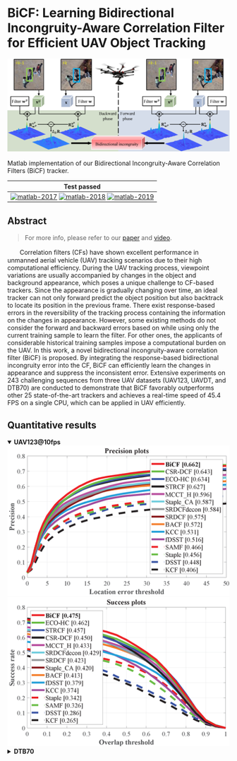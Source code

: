 # BiCF: Learning Bidirectional Incongruity-Aware Correlation Filter for Efficient UAV Object Tracking

<div align="center">
    <img src="https://raw.githubusercontent.com/vision4robotics/BiCF-Tracker/master/results/main_fig.png" alt="main_fig">
</div>

Matlab implementation of our Bidirectional Incongruity-Aware Correlation Filters (BiCF) tracker. 

| **Test passed**                                              |
| ------------------------------------------------------------ |
| [![matlab-2017](https://img.shields.io/badge/matlab-2017-yellow.svg)](https://www.mathworks.com/products/matlab.html) [![matlab-2018](https://img.shields.io/badge/matlab-2018-yellow.svg)](https://www.mathworks.com/products/matlab.html) [![matlab-2019](https://img.shields.io/badge/matlab-2019-yellow.svg)](https://www.mathworks.com/products/matlab.html) |

## Abstract

> For more info, please refer to our [paper](https://vision4robotics.github.io/publication/2020_icra_bicf-tracker/BiCF.pdf) and [video](https://youtu.be/fS12kosv37s).

　　Correlation filters (CFs) have shown excellent performance in unmanned aerial vehicle (UAV) tracking scenarios due to their high computational efficiency. During the UAV tracking process, viewpoint variations are usually accompanied by changes in the object and background appearance, which poses a unique challenge to CF-based trackers. Since the appearance is gradually changing over time, an ideal tracker can not only forward predict the object position but also backtrack to locate its position in the previous frame. There exist response-based errors in the reversibility of the tracking process containing the information on the changes in appearance. However, some existing methods do not consider the forward and backward errors based on while using only the current training sample to learn the filter. For other ones, the applicants of considerable historical training samples impose a computational burden on the UAV. In this work, a novel bidirectional incongruity-aware correlation filter (BiCF) is proposed. By integrating the response-based bidirectional incongruity error into the CF, BiCF can efficiently learn the changes in appearance and suppress the inconsistent error. Extensive experiments on 243 challenging sequences from three UAV datasets (UAV123, UAVDT, and DTB70) are conducted to demonstrate that BiCF favorably outperforms other 25 state-of-the-art trackers and achieves a real-time speed of 45.4 FPS on a single CPU, which can be applied in UAV efficiently.

## Quantitative results

<details open>
  <summary><b>UAV123@10fps</b></summary>
<div align="center">
    <img src="https://raw.githubusercontent.com/vision4robotics/BiCF-Tracker/master/results/UAV123_error_OPE.png" alt="UAV123_error">
    <img src="https://raw.githubusercontent.com/vision4robotics/BiCF-Tracker/master/results/UAV123_overlap_OPE.png" alt="UAV123_overlap">
</div>
</details>

<details>
  <summary><b>DTB70</b></summary>
<div align="center">
    <img src="https://raw.githubusercontent.com/vision4robotics/BiCF-Tracker/master/results/DTB70_error_OPE.png" alt="DTB70_error">
    <img src="https://raw.githubusercontent.com/vision4robotics/BiCF-Tracker/master/results/DTB70_overlap_OPE.png" alt="DTB70_overlap">
</div>

<details>
  <summary><b>UAVDT</b></summary>
<div align="center">
    <img src="https://raw.githubusercontent.com/vision4robotics/BiCF-Tracker/master/results/UAVDT_error_OPE.png" alt="UAVDT_error">
    <img src="https://raw.githubusercontent.com/vision4robotics/BiCF-Tracker/master/results/UAVDT_overlap_OPE.png" alt="UAVDT_overlap">
</div>

## Getting started

Run `demo_BiCF.m` script to test the tracker.

## Acknowledgements

The feature extraction modules and some of the parameters are borrowed from the ECO tracker (https://github.com/martin-danelljan/ECO).

